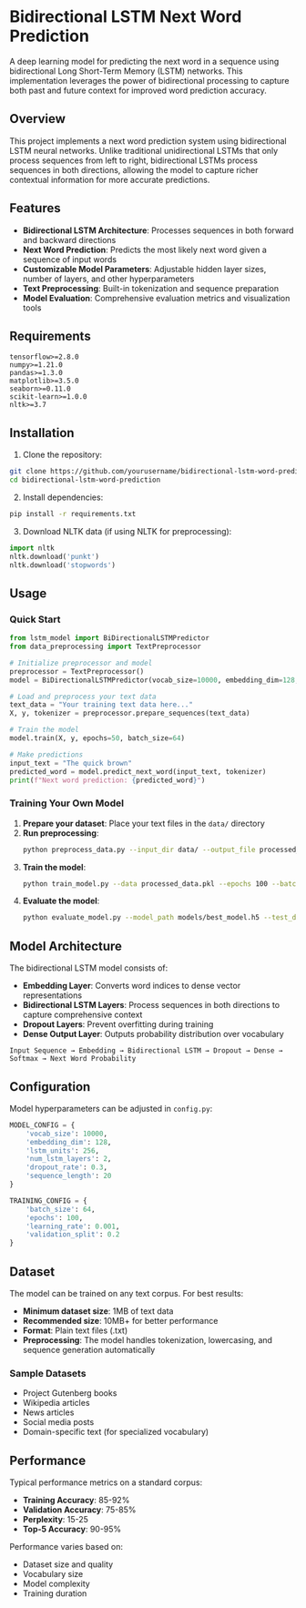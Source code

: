 # Bidirectional LSTM Next Word Prediction

A deep learning model for predicting the next word in a sequence using bidirectional Long Short-Term Memory (LSTM) networks. This implementation leverages the power of bidirectional processing to capture both past and future context for improved word prediction accuracy.

## Overview

This project implements a next word prediction system using bidirectional LSTM neural networks. Unlike traditional unidirectional LSTMs that only process sequences from left to right, bidirectional LSTMs process sequences in both directions, allowing the model to capture richer contextual information for more accurate predictions.

## Features

- **Bidirectional LSTM Architecture**: Processes sequences in both forward and backward directions
- **Next Word Prediction**: Predicts the most likely next word given a sequence of input words
- **Customizable Model Parameters**: Adjustable hidden layer sizes, number of layers, and other hyperparameters
- **Text Preprocessing**: Built-in tokenization and sequence preparation
- **Model Evaluation**: Comprehensive evaluation metrics and visualization tools

## Requirements

```
tensorflow>=2.8.0
numpy>=1.21.0
pandas>=1.3.0
matplotlib>=3.5.0
seaborn>=0.11.0
scikit-learn>=1.0.0
nltk>=3.7
```

## Installation

1. Clone the repository:
```bash
git clone https://github.com/yourusername/bidirectional-lstm-word-prediction.git
cd bidirectional-lstm-word-prediction
```

2. Install dependencies:
```bash
pip install -r requirements.txt
```

3. Download NLTK data (if using NLTK for preprocessing):
```python
import nltk
nltk.download('punkt')
nltk.download('stopwords')
```

## Usage

### Quick Start

```python
from lstm_model import BiDirectionalLSTMPredictor
from data_preprocessing import TextPreprocessor

# Initialize preprocessor and model
preprocessor = TextPreprocessor()
model = BiDirectionalLSTMPredictor(vocab_size=10000, embedding_dim=128, lstm_units=256)

# Load and preprocess your text data
text_data = "Your training text data here..."
X, y, tokenizer = preprocessor.prepare_sequences(text_data)

# Train the model
model.train(X, y, epochs=50, batch_size=64)

# Make predictions
input_text = "The quick brown"
predicted_word = model.predict_next_word(input_text, tokenizer)
print(f"Next word prediction: {predicted_word}")
```

### Training Your Own Model

1. **Prepare your dataset**: Place your text files in the `data/` directory
2. **Run preprocessing**: 
   ```bash
   python preprocess_data.py --input_dir data/ --output_file processed_data.pkl
   ```
3. **Train the model**:
   ```bash
   python train_model.py --data processed_data.pkl --epochs 100 --batch_size 64
   ```
4. **Evaluate the model**:
   ```bash
   python evaluate_model.py --model_path models/best_model.h5 --test_data test_data.pkl
   ```

## Model Architecture

The bidirectional LSTM model consists of:

- **Embedding Layer**: Converts word indices to dense vector representations
- **Bidirectional LSTM Layers**: Process sequences in both directions to capture comprehensive context
- **Dropout Layers**: Prevent overfitting during training
- **Dense Output Layer**: Outputs probability distribution over vocabulary

```
Input Sequence → Embedding → Bidirectional LSTM → Dropout → Dense → Softmax → Next Word Probability
```

## Configuration

Model hyperparameters can be adjusted in `config.py`:

```python
MODEL_CONFIG = {
    'vocab_size': 10000,
    'embedding_dim': 128,
    'lstm_units': 256,
    'num_lstm_layers': 2,
    'dropout_rate': 0.3,
    'sequence_length': 20
}

TRAINING_CONFIG = {
    'batch_size': 64,
    'epochs': 100,
    'learning_rate': 0.001,
    'validation_split': 0.2
}
```

## Dataset

The model can be trained on any text corpus. For best results:

- **Minimum dataset size**: 1MB of text data
- **Recommended size**: 10MB+ for better performance
- **Format**: Plain text files (.txt)
- **Preprocessing**: The model handles tokenization, lowercasing, and sequence generation automatically

### Sample Datasets

- Project Gutenberg books
- Wikipedia articles
- News articles
- Social media posts
- Domain-specific text (for specialized vocabulary)

## Performance

Typical performance metrics on a standard corpus:

- **Training Accuracy**: 85-92%
- **Validation Accuracy**: 75-85%
- **Perplexity**: 15-25
- **Top-5 Accuracy**: 90-95%

Performance varies based on:
- Dataset size and quality
- Vocabulary size
- Model complexity
- Training duration

